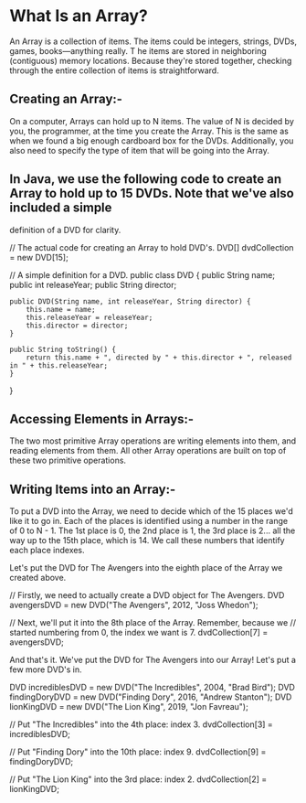 # What Is an Array?

  An Array is a collection of items. The items could be integers, strings, DVDs, games, books—anything really. T
  he items are stored in neighboring (contiguous) memory locations. Because they're stored together, 
  checking through the entire collection of items is straightforward.

## Creating an Array:-
On a computer, Arrays can hold up to N items. The value of N is decided by you, the programmer, 
at the time you create the Array. This is the same as when we found a big enough cardboard box for the DVDs.
Additionally, you also need to specify the type of item that will be going into the Array.

## In Java, we use the following code to create an Array to hold up to 15 DVDs. Note that we've also included a simple 
definition of a DVD for clarity.

// The actual code for creating an Array to hold DVD's.
DVD[] dvdCollection = new DVD[15];

// A simple definition for a DVD.
public class DVD {
    public String name;
    public int releaseYear;
    public String director;

    public DVD(String name, int releaseYear, String director) {
        this.name = name;
        this.releaseYear = releaseYear;
        this.director = director;
    }

    public String toString() {
        return this.name + ", directed by " + this.director + ", released in " + this.releaseYear;
    }
}

## Accessing Elements in Arrays:-
  The two most primitive Array operations are writing elements into them, and reading elements from them. All other Array 
  operations are built on top of these two primitive operations.

##  Writing Items into an Array:-
  To put a DVD into the Array, we need to decide which of the 15 places we'd like it to go in. Each of the places is 
  identified using a number in the range of 0 to N - 1. The 1st place is 0, the 2nd place is 1, the 3rd place is 2... 
  all the way up to the 15th place, which is 14. We call these numbers that identify each place indexes.

  Let's put the DVD for The Avengers into the eighth place of the Array we created above.

  // Firstly, we need to actually create a DVD object for The Avengers.
  DVD avengersDVD = new DVD("The Avengers", 2012, "Joss Whedon");

// Next, we'll put it into the 8th place of the Array. Remember, because we
// started numbering from 0, the index we want is 7.
  dvdCollection[7] = avengersDVD;

And that's it. We've put the DVD for The Avengers into our Array! Let's put a few more DVD's in.


DVD incrediblesDVD = new DVD("The Incredibles", 2004, "Brad Bird");
DVD findingDoryDVD = new DVD("Finding Dory", 2016, "Andrew Stanton");
DVD lionKingDVD = new DVD("The Lion King", 2019, "Jon Favreau");

// Put "The Incredibles" into the 4th place: index 3.
  dvdCollection[3] = incrediblesDVD;

// Put "Finding Dory" into the 10th place: index 9.
  dvdCollection[9] = findingDoryDVD;

// Put "The Lion King" into the 3rd place: index 2.
  dvdCollection[2] = lionKingDVD;